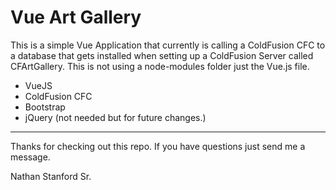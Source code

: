 # Vue Art Gallery 

This is a simple Vue Application that currently is calling a ColdFusion CFC to a database that gets installed when setting up a ColdFusion Server called CFArtGallery. This is not using a node-modules folder just the Vue.js file.

* VueJS
* ColdFusion CFC
* Bootstrap
* jQuery (not needed but for future changes.)


---
Thanks for checking out this repo. If you have questions just send me a message.

Nathan Stanford Sr.